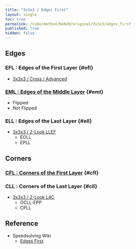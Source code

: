 ```yaml
---
title: "3x3x3 / Edges First"
layout: single
toc: true
permalink: /cube/method/NxNxN/original/3x3x3/edges_first
published: true
hidden: false
---
```


<head>
  <base target="_blank">
</head>



## Edges

### EFL : Edges of the First Layer {#efl}

- [3x3x3 / Cross / Advanced](/cube/method/NxNxN/original/3x3x3/cross/advanced)

### [EML : Edges of the Middle Layer](/cube/method/NxNxN/original/3x3x3/edges_first/eml) {#eml}

- Flipped
- Not Flipped

### ELL : Edges of the Last Layer {#ell}

- [3x3x3 / 2-Look LLEF](/cube/method/NxNxN/original/3x3x3/2_look_llef)
  - EOLL
  - EPLL



## Corners

### [CFL : Corners of the First Layer](/cube/method/NxNxN/original/3x3x3/edges_first/cfl) {#cfl}

### CLL : Corners of the Last Layer {#cll}

- [3x3x3 / 2-Look L4C](/cube/method/NxNxN/original/3x3x3/2_look_l4c)
  - OCLL-EPP
  - CPLL



## Reference

- Speedsolving Wiki
  - [Edges First](https://www.speedsolving.com/wiki/index.php/Edges_First)
